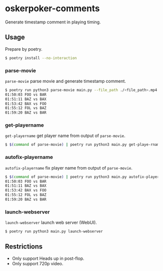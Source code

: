 # oskerpoker-comments

Generate timestamp comment in playing timing.

## Usage

Prepare by poetry.

```bash
$ poetry install --no-interaction
```

### parse-movie

`parse-movie` parse movie and generate timestamp comment.

```bash
$ poetry run python3 parse-movie main.py --file_path ./<file_path>.mp4
01:50:03 FOO vs BAR
01:51:11 BAZ vs BAX
01:53:42 BAX vs FOO
01:55:12 FOL vs BAZ
01:59:20 BAZ vs BAR
```

### get-playername

`get-playername` get player name from output of `parse-movie`.

```bash
$ $(command of parse-movie) | poetry run python3 main.py get-playe-rname
```

### autofix-playername

`autofix-playername` fix player name from output of `parse-movie`.

```bash
$ $(command of parse-movie) | poetry run python3 main.py autofix-player-name --correct-player-name '["FOO", "BAR", "BAZ"]'
01:50:03 FOO vs BAR
01:51:11 BAZ vs BAX
01:53:42 BAX vs FOO
01:55:12 FOL vs BAZ
01:59:20 BAZ vs BAR
```

### launch-webserver

`launch-webserver` launch web server (WebUI).

```bash
$ poetry run python3 main.py launch-webserver
```

## Restrictions

- Only support Heads up in post-flop.
- Only support 720p video.